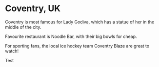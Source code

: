 # Coventry, UK

Coventry is most famous for Lady Godiva, which has a statue of her in the middle of the city.

Favourite restaurant is Noodle Bar, with their big bowls for cheap.

For sporting fans, the local ice hockey team Coventry Blaze are great to watch!

Test
